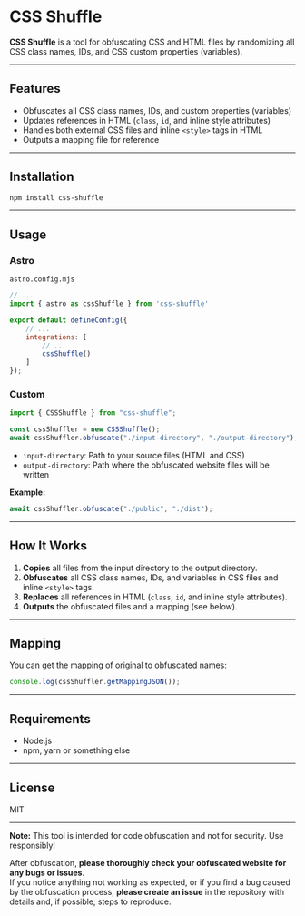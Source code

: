 # CSS Shuffle

**CSS Shuffle** is a tool for obfuscating CSS and HTML files by randomizing all CSS class names, IDs, and CSS custom properties (variables).  

---

## Features

- Obfuscates all CSS class names, IDs, and custom properties (variables)
- Updates references in HTML (`class`, `id`, and inline style attributes)
- Handles both external CSS files and inline `<style>` tags in HTML
- Outputs a mapping file for reference

---

## Installation

```sh
npm install css-shuffle
```

---

## Usage

### Astro

`astro.config.mjs`

```js
// ...
import { astro as cssShuffle } from 'css-shuffle'

export default defineConfig({
    // ...
    integrations: [
        // ...
        cssShuffle()
    ]
});
```

### Custom

```js
import { CSSShuffle } from "css-shuffle";

const cssShuffler = new CSSShuffle();
await cssShuffler.obfuscate("./input-directory", "./output-directory");
```

- `input-directory`: Path to your source files (HTML and CSS)
- `output-directory`: Path where the obfuscated website files will be written

**Example:**

```js
await cssShuffler.obfuscate("./public", "./dist");
```

---

## How It Works

1. **Copies** all files from the input directory to the output directory.
2. **Obfuscates** all CSS class names, IDs, and variables in CSS files and inline `<style>` tags.
3. **Replaces** all references in HTML (`class`, `id`, and inline style attributes).
4. **Outputs** the obfuscated files and a mapping (see below).

---

## Mapping

You can get the mapping of original to obfuscated names:

```js
console.log(cssShuffler.getMappingJSON());
```

---

## Requirements

- Node.js
- npm, yarn or something else

---

## License

MIT

---

**Note:**
This tool is intended for code obfuscation and not for security. Use responsibly!

After obfuscation, **please thoroughly check your obfuscated website for any bugs or issues**.  
If you notice anything not working as expected, or if you find a bug caused by the obfuscation process, **please create an issue** in the repository with details and, if possible, steps to reproduce.
